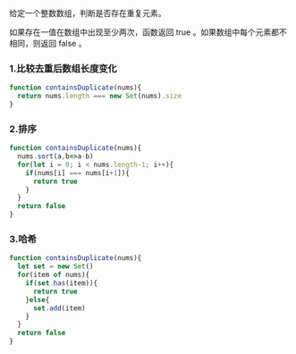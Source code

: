 给定一个整数数组，判断是否存在重复元素。

如果存在一值在数组中出现至少两次，函数返回 true 。如果数组中每个元素都不相同，则返回 false 。

### 1.比较去重后数组长度变化
```javascript
function containsDuplicate(nums){
  return nums.length === new Set(nums).size
}
```
### 2.排序
```javascript
function containsDuplicate(nums){
  nums.sort(a,b=>a-b)
  for(let i = 0; i < nums.length-1; i++){
    if(nums[i] === nums[i+1]){
      return true
    }
  }
  return false
}
```
### 3.哈希
```javascript
function containsDuplicate(nums){
  let set = new Set()
  for(item of nums){
    if(set.has(item)){
      return true
    }else{
      set.add(item)
    }
  }
  return false
}
```